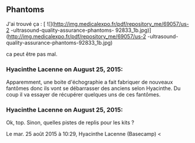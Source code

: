 ## Phantoms



J'ai trouvé ça : [ ![](http://img.medicalexpo.fr/pdf/repository_me/69057/us-2
-ultrasound-quality-assurance-phantoms-
92833_1b.jpg)](http://img.medicalexpo.fr/pdf/repository_me/69057/us-2
-ultrasound-quality-assurance-phantoms-92833_1b.jpg)  
  
ca peut être pas mal.



### **Hyacinthe Lacenne** on August 25, 2015:



Apparemment, une boite d'échographie a fait fabriquer de nouveaux fantômes
donc ils vont se débarrasser des anciens selon Hyacinthe. Du coup il va essayer
de récupérer quelques uns de ces fantômes.



### **Hyacinthe Lacenne** on August 25, 2015:



Ok, top. Sinon, quelles pistes de replis pour les kits ?  
  
Le mar. 25 août 2015 à 10:29, Hyacinthe Lacenne (Basecamp) &lt;



